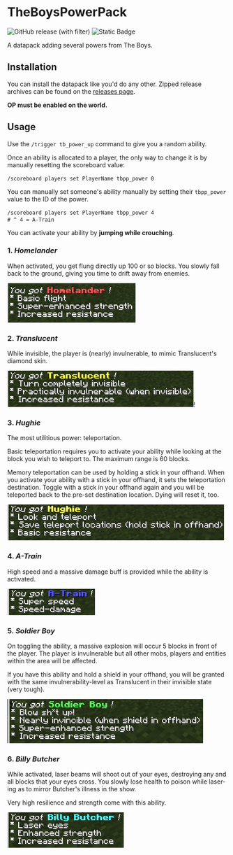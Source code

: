 # TheBoysPowerPack

![GitHub release (with filter)](https://img.shields.io/github/v/release/jibstack64/TheBoysPowerPack) ![Static Badge](https://img.shields.io/badge/powers-6-orange)

A datapack adding several powers from The Boys.

## Installation

You can install the datapack like you'd do any other. Zipped release archives can be found on the [releases page](https://github.com/jibstack64/TheBoysPowerPack/releases).

**OP must be enabled on the world.**

## Usage

Use the `/trigger tb_power_up` command to give you a random ability.

Once an ability is allocated to a player, the only way to change it is by manually resetting the scoreboard value:
```
/scoreboard players set PlayerName tbpp_power 0
```

You can manually set someone's ability manually by setting their `tbpp_power` value to the ID of the power.

```
/scoreboard players set PlayerName tbpp_power 4
# ^ 4 = A-Train
```

You can activate your ability by **jumping while crouching**.

### 1. *Homelander*

When activated, you get flung directly up 100 or so blocks. You slowly fall back to the ground, giving you time to drift away from enemies.

![Homelander message](./images/homelander.png)

### 2. *Translucent*

While invisible, the player is (nearly) invulnerable, to mimic Translucent's diamond skin.

![Translucent message](./images/translucent.png)!

### 3. *Hughie*

The most utilitious power: teleportation.

Basic teleportation requires you to activate your ability while looking at the block you wish to teleport to. The maximum range is 60 blocks.

Memory teleportation can be used by holding a stick in your offhand. When you activate your ability with a stick in your offhand, it sets the teleportation destination. Toggle with a stick in your offhand again and you will be teleported back to the pre-set destination location. Dying will reset it, too.

![Hughie message](./images/hughie.png)

### 4. *A-Train*

High speed and a massive damage buff is provided while the ability is activated.

![A-Train message](./images/a-train.png)

### 5. *Soldier Boy*

On toggling the ability, a massive explosion will occur 5 blocks in front of the player. The player is invulnerable but all other mobs, players and entities within the area will be affected.

If you have this ability and hold a shield in your offhand, you will be granted with the same invulnerability-level as Translucent in their invisible state (very tough).

![Soldier Boy message](./images/soldier-boy.png)

### 6. *Billy Butcher*

While activated, laser beams will shoot out of your eyes, destroying any and all blocks that your eyes cross. You slowly lose health to poison while laser-ing as to mirror Butcher's illness in the show.

Very high resilience and strength come with this ability.

![Billy Butcher message](./images/billy-butcher.png)

